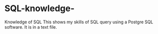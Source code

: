 # SQL-knowledge-
Knowledge of SQL
This shows my skills of SQL query using a Postgre SQL software. It is in a text file.
